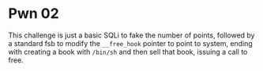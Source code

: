 # Pwn 02

This challenge is just a basic SQLi to fake the number of points, followed by
a standard fsb to modify the `__free_hook` pointer to point to system, ending
with creating a book with `/bin/sh` and then sell that book, issuing a call to
free.
